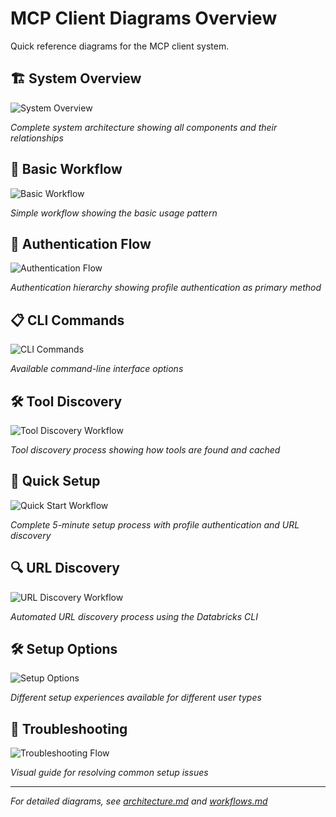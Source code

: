 # MCP Client Diagrams Overview

Quick reference diagrams for the MCP client system.

## 🏗️ System Overview

![System Overview](../images/system-overview.png)

*Complete system architecture showing all components and their relationships*

## 🔄 Basic Workflow

![Basic Workflow](../images/basic-workflow.png)

*Simple workflow showing the basic usage pattern*

## 🔐 Authentication Flow

![Authentication Flow](../images/authentication-flow.png)

*Authentication hierarchy showing profile authentication as primary method*

## 📋 CLI Commands

![CLI Commands](../images/cli-commands.png)

*Available command-line interface options*

## 🛠️ Tool Discovery

![Tool Discovery Workflow](../images/tool-discovery-workflow.png)

*Tool discovery process showing how tools are found and cached*

## 🎯 Quick Setup

![Quick Start Workflow](../images/quick-start-workflow.png)

*Complete 5-minute setup process with profile authentication and URL discovery*

## 🔍 URL Discovery

![URL Discovery Workflow](../images/url-discovery-workflow.png)

*Automated URL discovery process using the Databricks CLI*

## 🛠️ Setup Options

![Setup Options](../images/setup-options.png)

*Different setup experiences available for different user types*

## 🔧 Troubleshooting

![Troubleshooting Flow](../images/troubleshooting-flow.png)

*Visual guide for resolving common setup issues*

---

*For detailed diagrams, see [architecture.md](architecture.md) and [workflows.md](workflows.md)* 